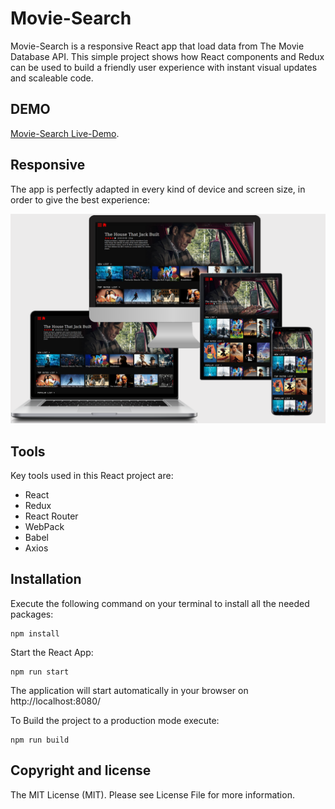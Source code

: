 # Movie-Search
Movie-Search is a responsive React app that load data from The Movie Database API. This simple project shows how React components and Redux can be used to build a friendly user experience with instant visual updates and scaleable code.

DEMO  
----  
[Movie-Search Live-Demo](https://moviesearch-91113.firebaseapp.com/).

Responsive
----------  
The app is perfectly adapted in every kind of device and screen size, in order to give the best experience:

![Texto alternativo](/responsive.png)

Tools
-----  
Key tools used in this React project are:
- React
- Redux
- React Router
- WebPack
- Babel
- Axios

Installation  
------------  
Execute the following command on your terminal to install all the needed packages:  

    npm install  
Start the React App:  

    npm run start
The application will start automatically in your browser on http://localhost:8080/

To Build the project to a production mode execute:  

    npm run build


Copyright and license  
---------------------  

The MIT License (MIT). Please see License File for more information.

